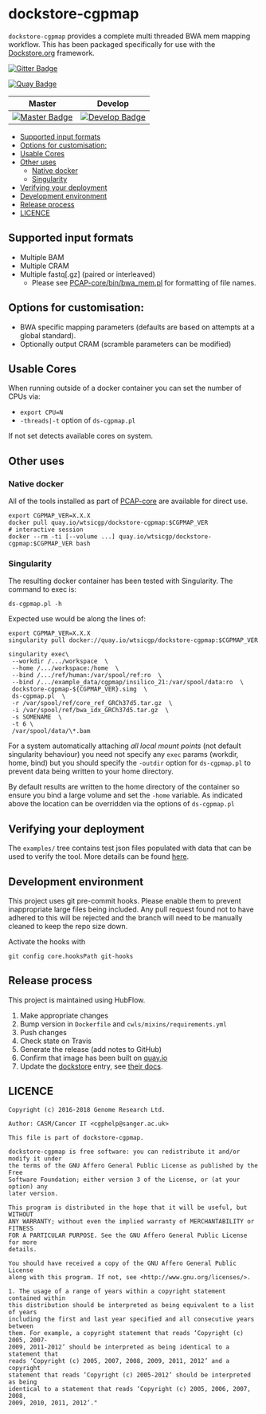 # dockstore-cgpmap

`dockstore-cgpmap` provides a complete multi threaded BWA mem mapping workflow.  This has been
packaged specifically for use with the [Dockstore.org](https://dockstore.org/) framework.

[![Gitter Badge][gitter-svg]][gitter-badge]

[![Quay Badge][quay-status]][quay-repo]

| Master                                        | Develop                                         |
| --------------------------------------------- | ----------------------------------------------- |
| [![Master Badge][travis-master]][travis-base] | [![Develop Badge][travis-develop]][travis-base] |

* [Supported input formats](#supported-input-formats)
* [Options for customisation:](#options-for-customisation)
* [Usable Cores](#usable-cores)
* [Other uses](#other-uses)
	* [Native docker](#native-docker)
	* [Singularity](#singularity)
* [Verifying your deployment](#verifying-your-deployment)
* [Development environment](#development-environment)
* [Release process](#release-process)
* [LICENCE](#licence)

## Supported input formats

* Multiple BAM
* Multiple CRAM
* Multiple fastq[.gz] (paired or interleaved)
  * Please see [PCAP-core/bin/bwa_mem.pl][bwa-mem.pl] for formatting of file names.

## Options for customisation:

* BWA specific mapping parameters (defaults are based on attempts at a global standard).
* Optionally output CRAM (scramble parameters can be modified)

## Usable Cores

When running outside of a docker container you can set the number of CPUs via:

* `export CPU=N`
* `-threads|-t` option of `ds-cgpmap.pl`

If not set detects available cores on system.

## Other uses

### Native docker

All of the tools installed as part of [PCAP-core][pcap-core] are available for direct use.

```
export CGPMAP_VER=X.X.X
docker pull quay.io/wtsicgp/dockstore-cgpmap:$CGPMAP_VER
# interactive session
docker --rm -ti [--volume ...] quay.io/wtsicgp/dockstore-cgpmap:$CGPMAP_VER bash
```

### Singularity

The resulting docker container has been tested with Singularity.  The command to exec is:

```
ds-cgpmap.pl -h
```

Expected use would be along the lines of:

```
export CGPMAP_VER=X.X.X
singularity pull docker://quay.io/wtsicgp/dockstore-cgpmap:$CGPMAP_VER

singularity exec\
 --workdir /.../workspace  \
 --home /.../workspace:/home  \
 --bind /.../ref/human:/var/spool/ref:ro  \
 --bind /.../example_data/cgpmap/insilico_21:/var/spool/data:ro  \
 dockstore-cgpmap-${CGPMAP_VER}.simg  \
 ds-cgpmap.pl  \
 -r /var/spool/ref/core_ref_GRCh37d5.tar.gz  \
 -i /var/spool/ref/bwa_idx_GRCh37d5.tar.gz  \
 -s SOMENAME  \
 -t 6 \
 /var/spool/data/\*.bam
```

For a system automatically attaching _all local mount points_ (not default singularity behaviour)
you need not specify any `exec` params (workdir, home, bind) but you should specify the `-outdir`
option for `ds-cgpmap.pl` to prevent data being written to your home directory.

By default results are written to the home directory of the container so ensure you bind
a large volume and set the `-home` variable.  As indicated above the location can be overridden
via the options of `ds-cgpmap.pl`

## Verifying your deployment

The `examples/` tree contains test json files populated with data that can be used to verify the
tool.  More details can be found [here](examples/README.md).

## Development environment

This project uses git pre-commit hooks.  Please enable them to prevent inappropriate large files
being included.  Any pull request found not to have adhered to this will be rejected and the branch
will need to be manually cleaned to keep the repo size down.

Activate the hooks with

```
git config core.hooksPath git-hooks
```

## Release process

This project is maintained using HubFlow.

1. Make appropriate changes
2. Bump version in `Dockerfile` and `cwls/mixins/requirements.yml`
3. Push changes
4. Check state on Travis
5. Generate the release (add notes to GitHub)
6. Confirm that image has been built on [quay.io][quay-builds]
7. Update the [dockstore][dockstore-cgpmap] entry, see [their docs][dockstore-get-started].

## LICENCE

```
Copyright (c) 2016-2018 Genome Research Ltd.

Author: CASM/Cancer IT <cgphelp@sanger.ac.uk>

This file is part of dockstore-cgpmap.

dockstore-cgpmap is free software: you can redistribute it and/or modify it under
the terms of the GNU Affero General Public License as published by the Free
Software Foundation; either version 3 of the License, or (at your option) any
later version.

This program is distributed in the hope that it will be useful, but WITHOUT
ANY WARRANTY; without even the implied warranty of MERCHANTABILITY or FITNESS
FOR A PARTICULAR PURPOSE. See the GNU Affero General Public License for more
details.

You should have received a copy of the GNU Affero General Public License
along with this program. If not, see <http://www.gnu.org/licenses/>.

1. The usage of a range of years within a copyright statement contained within
this distribution should be interpreted as being equivalent to a list of years
including the first and last year specified and all consecutive years between
them. For example, a copyright statement that reads ‘Copyright (c) 2005, 2007-
2009, 2011-2012’ should be interpreted as being identical to a statement that
reads ‘Copyright (c) 2005, 2007, 2008, 2009, 2011, 2012’ and a copyright
statement that reads ‘Copyright (c) 2005-2012’ should be interpreted as being
identical to a statement that reads ‘Copyright (c) 2005, 2006, 2007, 2008,
2009, 2010, 2011, 2012’."
```

<!-- links -->
[bwa-mem.pl]: https://github.com/cancerit/PCAP-core/blob/master/bin/bwa_mem.pl
[cgpmap-expected]: ftp://ftp.sanger.ac.uk/pub/cancer/dockstore/expected
[pcap-core]: https://github.com/cancerit/PCAP-core

<!-- Travis -->
[travis-base]: https://travis-ci.org/cancerit/dockstore-cgpmap
[travis-master]: https://travis-ci.org/cancerit/dockstore-cgpmap.svg?branch=master
[travis-develop]: https://travis-ci.org/cancerit/dockstore-cgpmap.svg?branch=develop

<!-- Gitter -->
[gitter-svg]: https://badges.gitter.im/dockstore-cgp/Lobby.svg
[gitter-badge]: https://gitter.im/dockstore-cgp/Lobby?utm_source=badge&utm_medium=badge&utm_campaign=pr-badge&utm_content=badge

<!-- Quay.io -->
[quay-status]: https://quay.io/repository/wtsicgp/dockstore-cgpmap/status
[quay-repo]: https://quay.io/repository/wtsicgp/dockstore-cgpmap
[quay-builds]: https://quay.io/repository/wtsicgp/dockstore-cgpmap?tab=builds

<!-- dockstore -->
[dockstore-cgpmap]: https://dockstore.org/containers/quay.io/wtsicgp/dockstore-cgpmap
[dockstore-get-started]: https://dockstore.org/docs/getting-started-with-dockstore
